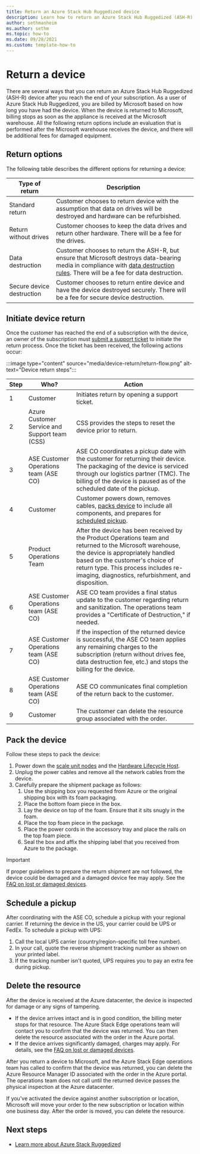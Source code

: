 ```yaml
---
title: Return an Azure Stack Hub Ruggedized device 
description: Learn how to return an Azure Stack Hub Ruggedized (ASH-R) device 
author: sethmanheim
ms.author: sethm
ms.topic: how-to 
ms.date: 09/28/2021
ms.custom: template-how-to
---
```



# Return a device

There are several ways that you can return an Azure Stack Hub Ruggedized (ASH-R) device after you reach the end of your subscription. As a user of Azure Stack Hub Ruggedized, you are billed by Microsoft based on how long you have had the device. When the device is returned to Microsoft, billing stops as soon as the appliance is received at the Microsoft warehouse. All the following return options include an evaluation that is performed after the Microsoft warehouse receives the device, and there will be additional fees for damaged equipment.

## Return options

The following table describes the different options for returning a device:

| Type of return            | Description                                                                                                                                                                      |
|---------------------------|----------------------------------------------------------------------------------------------------------------------------------------------------------------------------------|
| Standard return           | Customer chooses to return device with the assumption that data on drives will be destroyed and hardware can be refurbished.                                                         |
| Return without drives     | Customer chooses to keep the data drives and return other hardware. There will be a fee for the drives.                                                                          |
| Data destruction          | Customer chooses to return the ASH-R, but ensure that Microsoft destroys data-bearing media in compliance with [data destruction rules](/compliance/assurance/assurance-data-bearing-device-destruction). There will be a fee for data destruction. |
| Secure device destruction | Customer chooses to return entire device and have the device destroyed securely. There will be a fee for secure device destruction.                                            |

## Initiate device return

Once the customer has reached the end of a subscription with the device, an owner of the subscription must [submit a support ticket](../operator/azure-stack-help-and-support-overview.md?toc=%2Fazure-stack%2Fruggedized%2Ftoc.json&bc=%2Fazure-stack%2Fbreadcrumb%2Ftoc.json) to initiate the return process. Once the ticket has been received, the following actions occur:

:::image type="content" source="media/device-return/return-flow.png" alt-text="Device return steps":::

| Step  | Who?                                             | Action                                                                                                                                                                                                                                                                    |
|---------|--------------------------------------------------|---------------------------------------------------------------------------------------------------------------------------------------------------------------------------------------------------------------------------------------------------------------------------|
| 1       | Customer                                         | Initiates return by opening a support ticket.                                                                                                                                                                                                                             |
| 2       | Azure Customer Service and Support team (CSS)    | CSS provides the steps to reset the device prior to return.                                                                                                                                                                                                               |
| 3       | ASE Customer Operations team (ASE CO)            | ASE CO coordinates a pickup date with the customer for returning their device. The packaging of the device is serviced through our logistics partner (TMC). The billing of the device is paused as of the scheduled date of the pickup.                     |
| 4       | Customer                                         | Customer powers down, removes cables, [packs device](#pack-the-device) to include all components, and prepares for [scheduled pickup](#schedule-a-pickup).                                                                                                                                                         |
| 5       | Product Operations Team                          | After the device has been received by the Product Operations team and returned to the Microsoft warehouse, the device is appropriately handled based on the customer's choice of return type. This process includes re-imaging, diagnostics, refurbishment, and disposition.               |
| 6       | ASE Customer Operations team (ASE CO)            | ASE CO team provides a final status update to the customer regarding return and sanitization. The operations team provides a "Certificate of Destruction," if needed.     |
| 7       | ASE Customer Operations team (ASE CO)            | If the inspection of the returned device is successful, the ASE CO team applies any remaining charges to the subscription (return without drives fee, data destruction fee, etc.) and stops the billing for the device.                             |
| 8       | ASE Customer Operations team (ASE CO)            | ASE CO communicates final completion of the return back to the customer.                                                                                                                                                                                                   |
| 9       | Customer                                         | The customer can delete the resource group associated with the order.                                                                                                                                                                                       |

## Pack the device

Follow these steps to pack the device:

1. Power down the [scale unit nodes](customer-replaceable-unit/power-off-scu.md) and the [Hardware Lifecycle Host](customer-replaceable-unit/power-off-hlh.md).
1. Unplug the power cables and remove all the network cables from the device.
1. Carefully prepare the shipment package as follows:
   1. Use the shipping box you requested from Azure or the original shipping box with its foam packaging.
   1. Place the bottom foam piece in the box.
   1. Lay the device on top of the foam. Ensure that it sits snugly in the foam.
   1. Place the top foam piece in the package.
   1. Place the power cords in the accessory tray and place the rails on the top foam piece.
   1. Seal the box and affix the shipping label that you received from Azure to the package.

> [!IMPORTANT]
> If proper guidelines to prepare the return shipment are not followed, the device could be damaged and a damaged device fee may apply. See the [FAQ on lost or damaged devices](https://azure.microsoft.com/pricing/details/azure-stack/edge/).

## Schedule a pickup

After coordinating with the ASE CO, schedule a pickup with your regional carrier. If returning the device in the US, your carrier could be UPS or FedEx. To schedule a pickup with UPS:

1. Call the local UPS carrier (country/region-specific toll free number).
1. In your call, quote the reverse shipment tracking number as shown on your printed label.
1. If the tracking number isn't quoted, UPS requires you to pay an extra fee during pickup.

## Delete the resource

After the device is received at the Azure datacenter, the device is inspected for damage or any signs of tampering.

- If the device arrives intact and is in good condition, the billing meter stops for that resource. The Azure Stack Edge operations team will contact you to confirm that the device was returned. You can then delete the resource associated with the order in the Azure portal.
- If the device arrives significantly damaged, charges may apply. For details, see the [FAQ on lost or damaged devices](https://azure.microsoft.com/pricing/details/azure-stack/edge/).

After you return a device to Microsoft, and the Azure Stack Edge operations team has called to confirm that the device was returned, you can delete the Azure Resource Manager ID associated with the order in the Azure portal. The operations team does not call until the returned device passes the physical inspection at the Azure datacenter.

If you've activated the device against another subscription or location, Microsoft will move your order to the new subscription or location within one business day. After the order is moved, you can delete the resource.

## Next steps

- [Learn more about Azure Stack Ruggedized](ruggedized-overview.md)
